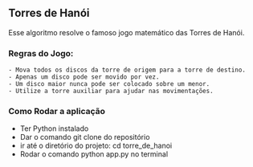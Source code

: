 ## Torres de Hanói
Esse algoritmo resolve o famoso jogo matemático das Torres de Hanói.

### Regras do Jogo:
    - Mova todos os discos da torre de origem para a torre de destino.
    - Apenas um disco pode ser movido por vez.
    - Um disco maior nunca pode ser colocado sobre um menor.
    - Utilize a torre auxiliar para ajudar nas movimentações.

### Como Rodar a aplicação
- Ter Python instalado
- Dar o comando git clone do repositório
- ir até o diretório do projeto: cd torre_de_hanoi
- Rodar o comando python app.py no terminal

